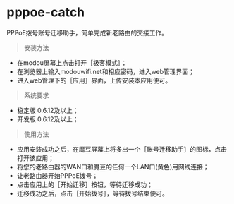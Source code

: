 pppoe-catch
===========

PPPoE拨号账号迁移助手，简单完成新老路由的交接工作。

>   安装方法

* 在modou屏幕上点击打开［极客模式］；
* 在浏览器上输入modouwifi.net和相应密码，进入web管理界面；
* 进入web管理下的［应用］界面，上传安装本应用便可。

>   系统要求

* 稳定版 0.6.12及以上；
* 开发版 0.6.12及以上；

>   使用方法

* 应用安装成功之后，在魔豆屏幕上将多出一个［账号迁移助手］的图标，点击打开该应用；
* 将您的老路由器的WAN口和魔豆的任何一个LAN口(黄色)用网线连接；
* 让老路由器开始PPPoE拨号；
* 点击应用上的［开始迁移］按钮，等待迁移成功；
* 迁移成功之后，点击［开始拨号］，等待拨号结束便可。
